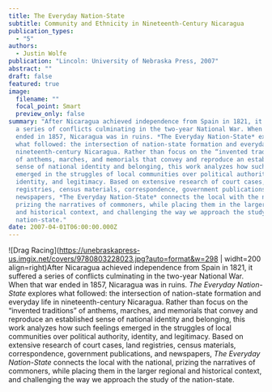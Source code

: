 ```yaml
---
title: The Everyday Nation-State
subtitle: Community and Ethnicity in Nineteenth-Century Nicaragua
publication_types:
  - "5"
authors:
  - Justin Wolfe
publication: "Lincoln: University of Nebraska Press, 2007"
abstract: ""
draft: false
featured: true
image:
  filename: ""
  focal_point: Smart
  preview_only: false
summary: "After Nicaragua achieved independence from Spain in 1821, it suffered
  a series of conflicts culminating in the two-year National War. When that war
  ended in 1857, Nicaragua was in ruins. *The Everyday Nation-State* explores
  what followed: the intersection of nation-state formation and everyday life in
  nineteenth-century Nicaragua. Rather than focus on the “invented traditions”
  of anthems, marches, and memorials that convey and reproduce an established
  sense of national identity and belonging, this work analyzes how such feelings
  emerged in the struggles of local communities over political authority,
  identity, and legitimacy. Based on extensive research of court cases, land
  registries, census materials, correspondence, government publications, and
  newspapers, *The Everyday Nation-State* connects the local with the national,
  prizing the narratives of commoners, while placing them in the larger regional
  and historical context, and challenging the way we approach the study of the
  nation-state."
date: 2007-04-01T06:00:00.000Z
---
```

![Drag Racing](https://unebraskapress-us.imgix.net/covers/9780803228023.jpg?auto=format&w=298 | widht=200 align=right)After Nicaragua achieved independence from Spain in 1821, it suffered a series of conflicts culminating in the two-year National War. When that war ended in 1857, Nicaragua was in ruins. *The Everyday Nation-State* explores what followed: the intersection of nation-state formation and everyday life in nineteenth-century Nicaragua. Rather than focus on the “invented traditions” of anthems, marches, and memorials that convey and reproduce an established sense of national identity and belonging, this work analyzes how such feelings emerged in the struggles of local communities over political authority, identity, and legitimacy. Based on extensive research of court cases, land registries, census materials, correspondence, government publications, and newspapers, *The Everyday Nation-State* connects the local with the national, prizing the narratives of commoners, while placing them in the larger regional and historical context, and challenging the way we approach the study of the nation-state.

